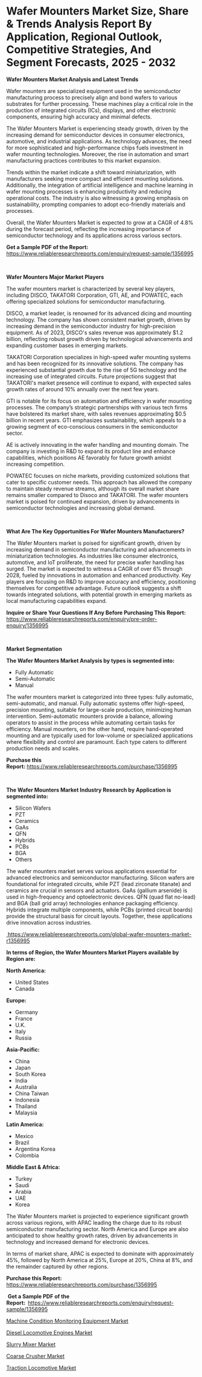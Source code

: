 <p><h1>Wafer Mounters Market Size, Share & Trends Analysis Report By Application, Regional Outlook, Competitive Strategies, And Segment Forecasts, 2025 - 2032</h1></p><p><strong>Wafer Mounters Market Analysis and Latest Trends</strong></p>
<p><p>Wafer mounters are specialized equipment used in the semiconductor manufacturing process to precisely align and bond wafers to various substrates for further processing. These machines play a critical role in the production of integrated circuits (ICs), displays, and other electronic components, ensuring high accuracy and minimal defects.</p><p>The Wafer Mounters Market is experiencing steady growth, driven by the increasing demand for semiconductor devices in consumer electronics, automotive, and industrial applications. As technology advances, the need for more sophisticated and high-performance chips fuels investment in wafer mounting technologies. Moreover, the rise in automation and smart manufacturing practices contributes to this market expansion.</p><p>Trends within the market indicate a shift toward miniaturization, with manufacturers seeking more compact and efficient mounting solutions. Additionally, the integration of artificial intelligence and machine learning in wafer mounting processes is enhancing productivity and reducing operational costs. The industry is also witnessing a growing emphasis on sustainability, prompting companies to adopt eco-friendly materials and processes.</p><p>Overall, the Wafer Mounters Market is expected to grow at a CAGR of 4.8% during the forecast period, reflecting the increasing importance of semiconductor technology and its applications across various sectors.</p></p>
<p><strong>Get a Sample PDF of the Report:&nbsp;</strong> <a href="https://www.reliableresearchreports.com/enquiry/request-sample/1356995?utm_campaign=11&utm_medium=2&utm_source=Github&utm_content=ia&utm_term=11042025&utm_id=wafer-mounters">https://www.reliableresearchreports.com/enquiry/request-sample/1356995</a></p>
<p>&nbsp;</p>
<p><strong>Wafer Mounters Major Market Players</strong></p>
<p><p>The wafer mounters market is characterized by several key players, including DISCO, TAKATORI Corporation, GTI, AE, and POWATEC, each offering specialized solutions for semiconductor manufacturing.</p><p>DISCO, a market leader, is renowned for its advanced dicing and mounting technology. The company has shown consistent market growth, driven by increasing demand in the semiconductor industry for high-precision equipment. As of 2023, DISCO's sales revenue was approximately $1.2 billion, reflecting robust growth driven by technological advancements and expanding customer bases in emerging markets.</p><p>TAKATORI Corporation specializes in high-speed wafer mounting systems and has been recognized for its innovative solutions. The company has experienced substantial growth due to the rise of 5G technology and the increasing use of integrated circuits. Future projections suggest that TAKATORI's market presence will continue to expand, with expected sales growth rates of around 10% annually over the next few years.</p><p>GTI is notable for its focus on automation and efficiency in wafer mounting processes. The company’s strategic partnerships with various tech firms have bolstered its market share, with sales revenues approximating $0.5 billion in recent years. GTI emphasizes sustainability, which appeals to a growing segment of eco-conscious consumers in the semiconductor sector.</p><p>AE is actively innovating in the wafer handling and mounting domain. The company is investing in R&D to expand its product line and enhance capabilities, which positions AE favorably for future growth amidst increasing competition.</p><p>POWATEC focuses on niche markets, providing customized solutions that cater to specific customer needs. This approach has allowed the company to maintain steady revenue streams, although its overall market share remains smaller compared to Disoco and TAKATORI. The wafer mounters market is poised for continued expansion, driven by advancements in semiconductor technologies and increasing global demand.</p></p>
<p>&nbsp;</p>
<p><strong>What Are The Key Opportunities For Wafer Mounters Manufacturers?</strong></p>
<p><p>The Wafer Mounters market is poised for significant growth, driven by increasing demand in semiconductor manufacturing and advancements in miniaturization technologies. As industries like consumer electronics, automotive, and IoT proliferate, the need for precise wafer handling has surged. The market is expected to witness a CAGR of over 6% through 2028, fueled by innovations in automation and enhanced productivity. Key players are focusing on R&D to improve accuracy and efficiency, positioning themselves for competitive advantage. Future outlook suggests a shift towards integrated solutions, with potential growth in emerging markets as local manufacturing capabilities expand.</p></p>
<p><strong>Inquire or Share Your Questions If Any Before Purchasing This Report:</strong> <a href="https://www.reliableresearchreports.com/enquiry/pre-order-enquiry/1356995?utm_campaign=11&utm_medium=2&utm_source=Github&utm_content=ia&utm_term=11042025&utm_id=wafer-mounters">https://www.reliableresearchreports.com/enquiry/pre-order-enquiry/1356995</a></p>
<p>&nbsp;</p>
<p><strong>Market Segmentation</strong></p>
<p><strong>The Wafer Mounters Market Analysis by types is segmented into:</strong></p>
<p><ul><li>Fully Automatic</li><li>Semi-Automatic</li><li>Manual</li></ul></p>
<p><p>The wafer mounters market is categorized into three types: fully automatic, semi-automatic, and manual. Fully automatic systems offer high-speed, precision mounting, suitable for large-scale production, minimizing human intervention. Semi-automatic mounters provide a balance, allowing operators to assist in the process while automating certain tasks for efficiency. Manual mounters, on the other hand, require hand-operated mounting and are typically used for low-volume or specialized applications where flexibility and control are paramount. Each type caters to different production needs and scales.</p></p>
<p><strong>Purchase this Report:&nbsp;</strong><a href="https://www.reliableresearchreports.com/purchase/1356995?utm_campaign=11&utm_medium=2&utm_source=Github&utm_content=ia&utm_term=11042025&utm_id=wafer-mounters">https://www.reliableresearchreports.com/purchase/1356995</a></p>
<p>&nbsp;</p>
<p><strong>The Wafer Mounters Market Industry Research by Application is segmented into:</strong></p>
<p><ul><li>Silicon Wafers</li><li>PZT</li><li>Ceramics</li><li>GaAs</li><li>QFN</li><li>Hybrids</li><li>PCBs</li><li>BGA</li><li>Others</li></ul></p>
<p><p>The wafer mounters market serves various applications essential for advanced electronics and semiconductor manufacturing. Silicon wafers are foundational for integrated circuits, while PZT (lead zirconate titanate) and ceramics are crucial in sensors and actuators. GaAs (gallium arsenide) is used in high-frequency and optoelectronic devices. QFN (quad flat no-lead) and BGA (ball grid array) technologies enhance packaging efficiency. Hybrids integrate multiple components, while PCBs (printed circuit boards) provide the structural basis for circuit layouts. Together, these applications drive innovation across industries.</p></p>
<p><a href="https://www.reliableresearchreports.com/global-wafer-mounters-market-r1356995?utm_campaign=11&utm_medium=2&utm_source=Github&utm_content=ia&utm_term=11042025&utm_id=wafer-mounters">&nbsp;https://www.reliableresearchreports.com/global-wafer-mounters-market-r1356995</a></p>
<p><strong>In terms of Region, the Wafer Mounters Market Players available by Region are:</strong></p>
<p>
    <p> <strong> North America: </strong>
        <ul>
            <li>United States</li>
            <li>Canada</li>
        </ul>
        </p> 
    <p> <strong> Europe: </strong>
        <ul>
            <li>Germany</li>
            <li>France</li>
            <li>U.K.</li>
            <li>Italy</li>
            <li>Russia</li>
        </ul>
        </p> 
    <p> <strong> Asia-Pacific: </strong>
        <ul>
            <li>China</li>
            <li>Japan</li>
            <li>South Korea</li>
            <li>India</li>
            <li>Australia</li>
            <li>China Taiwan</li>
            <li>Indonesia</li>
            <li>Thailand</li>
            <li>Malaysia</li>
        </ul>
        </p> 
    <p> <strong> Latin America: </strong>
        <ul>
            <li>Mexico</li>
            <li>Brazil</li>
            <li>Argentina Korea</li>
            <li>Colombia</li>
        </ul>
        </p> 
    <p> <strong> Middle East & Africa: </strong>
        <ul>
            <li>Turkey</li>
            <li>Saudi</li>
            <li>Arabia</li>
            <li>UAE</li>
            <li>Korea</li>
        </ul>
    </p>
    </p>
<p><p>The Wafer Mounters market is projected to experience significant growth across various regions, with APAC leading the charge due to its robust semiconductor manufacturing sector. North America and Europe are also anticipated to show healthy growth rates, driven by advancements in technology and increased demand for electronic devices. </p><p>In terms of market share, APAC is expected to dominate with approximately 45%, followed by North America at 25%, Europe at 20%, China at 8%, and the remainder captured by other regions.</p></p>
<p><strong>Purchase this Report: </strong><a href="https://www.reliableresearchreports.com/purchase/1356995?utm_campaign=11&utm_medium=2&utm_source=Github&utm_content=ia&utm_term=11042025&utm_id=wafer-mounters">https://www.reliableresearchreports.com/purchase/1356995</a></p>
<p>&nbsp;<strong>Get a Sample PDF of the Report:&nbsp;&nbsp;</strong><a href="https://www.reliableresearchreports.com/enquiry/request-sample/1356995?utm_campaign=11&utm_medium=2&utm_source=Github&utm_content=ia&utm_term=11042025&utm_id=wafer-mounters">https://www.reliableresearchreports.com/enquiry/request-sample/1356995</a></p>
<p><strong></strong></p>
<p><p><a href="https://github.com/cachuhashieb/Market-Research-Report-List-1/blob/main/machine-condition-monitoring-equipment-market.md?utm_campaign=11&utm_medium=2&utm_source=Github&utm_content=ia&utm_term=11042025&utm_id=wafer-mounters">Machine Condition Monitoring Equipment Market</a></p><p><a href="https://github.com/kmettjanksj7/Market-Research-Report-List-1/blob/main/diesel-locomotive-engines-market.md?utm_campaign=11&utm_medium=2&utm_source=Github&utm_content=ia&utm_term=11042025&utm_id=wafer-mounters">Diesel Locomotive Engines Market</a></p><p><a href="https://github.com/groszsaoudrd/Market-Research-Report-List-1/blob/main/slurry-mixer-market.md?utm_campaign=11&utm_medium=2&utm_source=Github&utm_content=ia&utm_term=11042025&utm_id=wafer-mounters">Slurry Mixer Market</a></p><p><a href="https://github.com/denuetkachci/Market-Research-Report-List-1/blob/main/coarse-crusher-market.md?utm_campaign=11&utm_medium=2&utm_source=Github&utm_content=ia&utm_term=11042025&utm_id=wafer-mounters">Coarse Crusher Market</a></p><p><a href="https://github.com/bedelibekwe58/Market-Research-Report-List-1/blob/main/traction-locomotive-market.md?utm_campaign=11&utm_medium=2&utm_source=Github&utm_content=ia&utm_term=11042025&utm_id=wafer-mounters">Traction Locomotive Market</a></p></p>